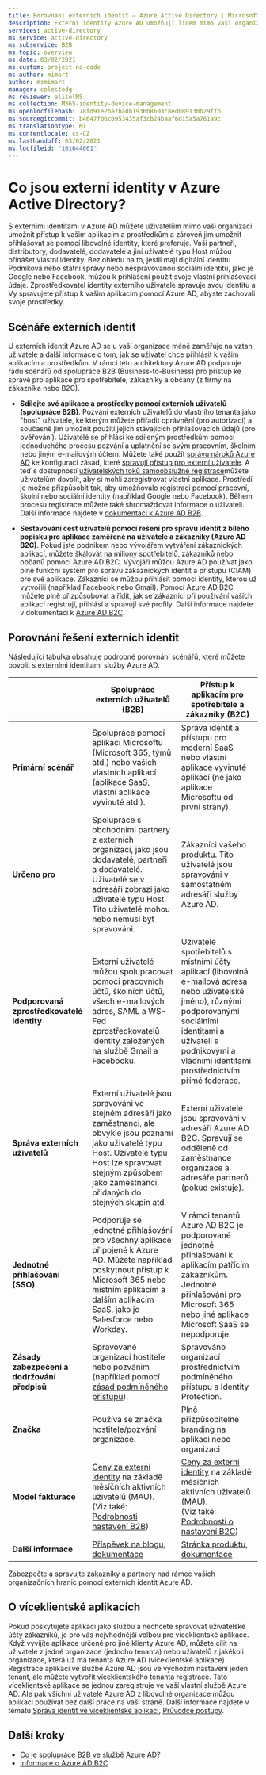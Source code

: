 ```yaml
---
title: Porovnání externích identit – Azure Active Directory | Microsoft Docs
description: Externí identity Azure AD umožňují lidem mimo vaši organizaci přistupovat k vašim aplikacím a prostředkům pomocí vlastní identity. Porovnejte řešení pro externí identity, včetně Azure Active Directory spolupráce B2B a Azure AD B2C.
services: active-directory
ms.service: active-directory
ms.subservice: B2B
ms.topic: overview
ms.date: 03/02/2021
ms.custom: project-no-code
ms.author: mimart
author: msmimart
manager: celestedg
ms.reviewer: elisolMS
ms.collection: M365-identity-device-management
ms.openlocfilehash: 78fd91e2ba7badb1936b8603c8ed089130b29ffb
ms.sourcegitcommit: b4647f06c0953435af3cb24baaf6d15a5a761a9c
ms.translationtype: MT
ms.contentlocale: cs-CZ
ms.lasthandoff: 03/02/2021
ms.locfileid: "101644061"
---
```

# <a name="what-are-external-identities-in-azure-active-directory"></a>Co jsou externí identity v Azure Active Directory?

S externími identitami v Azure AD můžete uživatelům mimo vaši organizaci umožnit přístup k vašim aplikacím a prostředkům a zároveň jim umožnit přihlašovat se pomocí libovolné identity, které preferuje. Vaši partneři, distributory, dodavatelé, dodavatelé a jiní uživatelé typu Host můžou přinášet vlastní identity. Bez ohledu na to, jestli mají digitální identitu Podniková nebo státní správy nebo nespravovanou sociální identitu, jako je Google nebo Facebook, můžou k přihlášení použít svoje vlastní přihlašovací údaje. Zprostředkovatel identity externího uživatele spravuje svou identitu a Vy spravujete přístup k vašim aplikacím pomocí Azure AD, abyste zachovali svoje prostředky.

## <a name="external-identities-scenarios"></a>Scénáře externích identit

U externích identit Azure AD se u vaší organizace méně zaměřuje na vztah uživatele a další informace o tom, jak se uživatel chce přihlásit k vašim aplikacím a prostředkům. V rámci této architektury Azure AD podporuje řadu scénářů od spolupráce B2B (Business-to-Business) pro přístup ke správě pro aplikace pro spotřebitele, zákazníky a občany (z firmy na zákazníka nebo B2C).

- **Sdílejte své aplikace a prostředky pomocí externích uživatelů (spolupráce B2B)**. Pozvání externích uživatelů do vlastního tenanta jako "host" uživatele, ke kterým můžete přiřadit oprávnění (pro autorizaci) a současně jim umožnit použití jejich stávajících přihlašovacích údajů (pro ověřování). Uživatelé se přihlásí ke sdíleným prostředkům pomocí jednoduchého procesu pozvání a uplatnění se svým pracovním, školním nebo jiným e-mailovým účtem. Můžete také použít [správu nároků Azure AD](../governance/entitlement-management-overview.md) ke konfiguraci zásad, které [spravují přístup pro externí uživatele](../governance/entitlement-management-external-users.md#how-access-works-for-external-users). A teď s dostupností [uživatelských toků samoobslužné registrace](self-service-sign-up-overview.md)můžete uživatelům dovolit, aby si mohli zaregistrovat vlastní aplikace. Prostředí je možné přizpůsobit tak, aby umožňovalo registraci pomocí pracovní, školní nebo sociální identity (například Google nebo Facebook). Během procesu registrace můžete také shromažďovat informace o uživateli. Další informace najdete v [dokumentaci k Azure AD B2B](index.yml).

- **Sestavování cest uživatelů pomocí řešení pro správu identit z bílého popisku pro aplikace zaměřené na uživatele a zákazníky (Azure AD B2C)**. Pokud jste podnikem nebo vývojářem vytváření zákaznických aplikací, můžete škálovat na miliony spotřebitelů, zákazníků nebo občanů pomocí Azure AD B2C. Vývojáři můžou Azure AD používat jako plně funkční systém pro správu zákaznických identit a přístupu (CIAM) pro své aplikace. Zákazníci se můžou přihlásit pomocí identity, kterou už vytvořili (například Facebook nebo Gmail). Pomocí Azure AD B2C můžete plně přizpůsobovat a řídit, jak se zákazníci při používání vašich aplikací registrují, přihlásí a spravují své profily. Další informace najdete v dokumentaci k [Azure AD B2C](../../active-directory-b2c/index.yml).

## <a name="compare-external-identities-solutions"></a>Porovnání řešení externích identit

Následující tabulka obsahuje podrobné porovnání scénářů, které můžete povolit s externími identitami služby Azure AD.

|   | Spolupráce externích uživatelů (B2B) | Přístup k aplikacím pro spotřebitele a zákazníky (B2C)  |
| ---- | --- | --- |
| **Primární scénář** | Spolupráce pomocí aplikací Microsoftu (Microsoft 365, týmů atd.) nebo vašich vlastních aplikací (aplikace SaaS, vlastní aplikace vyvinuté atd.).  | Správa identit a přístupu pro moderní SaaS nebo vlastní aplikace vyvinuté aplikací (ne jako aplikace Microsoftu od první strany).   |
| **Určeno pro**    | Spolupráce s obchodními partnery z externích organizací, jako jsou dodavatelé, partneři a dodavatelé. Uživatelé se v adresáři zobrazí jako uživatelé typu Host. Tito uživatelé mohou nebo nemusí být spravováni.  | Zákazníci vašeho produktu. Tito uživatelé jsou spravováni v samostatném adresáři služby Azure AD.  |
| **Podporovaná zprostředkovatelé identity** | Externí uživatelé můžou spolupracovat pomocí pracovních účtů, školních účtů, všech e-mailových adres, SAML a WS-Fed zprostředkovatelů identity založených na službě Gmail a Facebooku.  | Uživatelé spotřebitelů s místními účty aplikací (libovolná e-mailová adresa nebo uživatelské jméno), různými podporovanými sociálními identitami a uživateli s podnikovými a vládními identitami prostřednictvím přímé federace.       |
| **Správa externích uživatelů**   | Externí uživatelé jsou spravováni ve stejném adresáři jako zaměstnanci, ale obvykle jsou poznámí jako uživatelé typu Host. Uživatele typu Host lze spravovat stejným způsobem jako zaměstnanci, přidaných do stejných skupin atd.    | Externí uživatelé jsou spravováni v adresáři Azure AD B2C. Spravují se odděleně od zaměstnance organizace a adresáře partnerů (pokud existuje).  |
| **Jednotné přihlašování (SSO)**      | Podporuje se jednotné přihlašování pro všechny aplikace připojené k Azure AD. Můžete například poskytnout přístup k Microsoft 365 nebo místním aplikacím a dalším aplikacím SaaS, jako je Salesforce nebo Workday.    | V rámci tenantů Azure AD B2C je podporované jednotné přihlašování k aplikacím patřícím zákazníkům. Jednotné přihlašování pro Microsoft 365 nebo jiné aplikace Microsoft SaaS se nepodporuje.    |
| **Zásady zabezpečení a dodržování předpisů**        | Spravované organizací hostitele nebo pozváním (například pomocí [zásad podmíněného přístupu](conditional-access.md)). | Spravováno organizací prostřednictvím podmíněného přístupu a Identity Protection.        |
| **Značka**  | Používá se značka hostitele/pozvání organizace.    | Plně přizpůsobitelné branding na aplikaci nebo organizaci   |
| **Model fakturace** | [Ceny za externí identity](https://azure.microsoft.com/en-us/pricing/details/active-directory/external-identities/) na základě měsíčních aktivních uživatelů (MAU). <br>(Viz také: [Podrobnosti nastavení B2B](external-identities-pricing.md)) | [Ceny za externí identity](https://azure.microsoft.com/en-us/pricing/details/active-directory/external-identities/) na základě měsíčních aktivních uživatelů (MAU). <br>(Viz také: [Podrobnosti o nastavení B2C](../../active-directory-b2c/billing.md)) |
| **Další informace** | [Příspěvek na blogu](https://blogs.technet.microsoft.com/enterprisemobility/2017/02/01/azure-ad-b2b-new-updates-make-cross-business-collab-easy/), [dokumentace](what-is-b2b.md)                   | [Stránka produktu](https://azure.microsoft.com/services/active-directory-b2c/), [dokumentace](../../active-directory-b2c/index.yml)       |

Zabezpečte a spravujte zákazníky a partnery nad rámec vašich organizačních hranic pomocí externích identit Azure AD.

## <a name="about-multitenant-applications"></a>O víceklientské aplikacích

Pokud poskytujete aplikaci jako službu a nechcete spravovat uživatelské účty zákazníků, je pro vás nejvhodnější volbou pro víceklientské aplikace. Když vyvíjíte aplikace určené pro jiné klienty Azure AD, můžete cílit na uživatele z jedné organizace (jednoho tenanta) nebo uživatelů z jakékoli organizace, která už má tenanta Azure AD (víceklientské aplikace). Registrace aplikací ve službě Azure AD jsou ve výchozím nastavení jeden tenant, ale můžete vytvořit víceklientského tenanta registrace. Tato víceklientské aplikace se jednou zaregistruje ve vaší vlastní službě Azure AD. Ale pak všichni uživatelé Azure AD z libovolné organizace můžou aplikaci používat bez další práce na vaší straně. Další informace najdete v tématu [Správa identit ve víceklientské aplikaci](/azure/architecture/multitenant-identity/), [Průvodce postupy](../develop/howto-convert-app-to-be-multi-tenant.md).

## <a name="next-steps"></a>Další kroky

- [Co je spolupráce B2B ve službě Azure AD?](what-is-b2b.md)
- [Informace o Azure AD B2C](../../active-directory-b2c/overview.md)